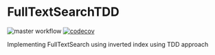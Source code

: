 # FullTextSearchTDD

![master workflow](https://github.com/HamedSY/FullTextSearchTDD/actions/workflows/buildPipeline.yml/badge.svg)
[![codecov](https://codecov.io/gh/HamedSY/FullTextSearchTDD/branch/master/graph/badge.svg?token=0JI52BSVWD)](https://codecov.io/gh/HamedSY/FullTextSearchTDD)


Implementing FullTextSearch using inverted index using TDD approach 
